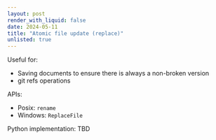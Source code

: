 ```yaml
---
layout: post
render_with_liquid: false
date: 2024-05-11
title: "Atomic file update (replace)"
unlisted: true
---
```


Useful for:

- Saving documents to ensure there is always a non-broken version
- git refs operations

APIs:

- Posix: `rename`
- Windows: `ReplaceFile`

Python implementation: TBD
